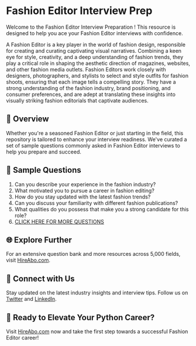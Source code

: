 # Fashion Editor Interview Prep

Welcome to the Fashion Editor Interview Preparation ! This resource is designed to help you ace your Fashion Editor interviews with confidence.

A Fashion Editor is a key player in the world of fashion design, responsible for creating and curating captivating visual narratives. Combining a keen eye for style, creativity, and a deep understanding of fashion trends, they play a critical role in shaping the aesthetic direction of magazines, websites, and other fashion media outlets. Fashion Editors work closely with designers, photographers, and stylists to select and style outfits for fashion shoots, ensuring that each image tells a compelling story. They have a strong understanding of the fashion industry, brand positioning, and consumer preferences, and are adept at translating these insights into visually striking fashion editorials that captivate audiences.

## 🚀 Overview

Whether you're a seasoned Fashion Editor or just starting in the field, this repository is tailored to enhance your interview readiness. We've curated a set of sample questions commonly asked in Fashion Editor interviews to help you prepare and succeed.

## 📝 Sample Questions

1. Can you describe your experience in the fashion industry?
2. What motivated you to pursue a career in fashion editing?
3. How do you stay updated with the latest fashion trends?
4. Can you discuss your familiarity with different fashion publications?
5. What qualities do you possess that make you a strong candidate for this role?
6. [CLICK HERE FOR MORE QUESTIONS](https://hireabo.com/job/6_1_10/Fashion%20Editor)

## 🌐 Explore Further

For an extensive question bank and more resources across 5,000 fields, visit [HireAbo.com](https://www.hireabo.com).

## 📱 Connect with Us

Stay updated on the latest industry insights and interview tips. Follow us on [Twitter](https://twitter.com/hireabo) and [LinkedIn](https://www.linkedin.com/in/hire-abo-3609972a8/).

## 🚀 Ready to Elevate Your Python Career?

Visit [HireAbo.com](https://www.hireabo.com) now and take the first step towards a successful Fashion Editor career!